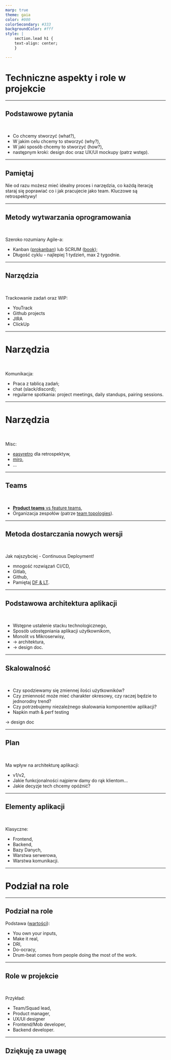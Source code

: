 ```yaml
---
marp: true
theme: gaia
color: #000
colorSecondary: #333
backgroundColor: #fff
style: |
    section.lead h1 {
    text-align: center;
    }

---
```

<!-- _class: lead -->
# Techniczne aspekty i role w projekcie

---
<!-- _class: lead -->
## Podstawowe pytania
<br />

- Co chcemy stworzyć (what?),
- W jakim celu chcemy to stworzyć (why?),
- W jaki sposób chcemy to stworzyć (how?),
- następnym kroki: design doc oraz UX/UI mockupy (patrz wstęp).

---
<!-- _class: lead -->
## Pamiętaj

Nie od razu możesz mieć idealny proces i narzędzia, co każdą iterację staraj się poprawiać co i jak pracujecie jako team. Kluczowe są retrospektywy!

---
<!-- _class: lead -->
## Metody wytwarzania oprogramowania
<br>

Szeroko rozumiany Agile-a:
- Kanban ([prokanban](https://prokanban.org/the-kanban-guide/)) lub SCRUM ([book](https://www.infoq.com/minibooks/scrum-xp-from-the-trenches-2/));
- Długość cyklu - najlepiej 1 tydzień, max 2 tygodnie.

---
<!-- _class: lead -->
## Narzędzia
<br />

Trackowanie zadań oraz WIP:

- YouTrack
- Github projects
- JIRA
- ClickUp

---
<!-- _class: lead -->
# Narzędzia
<br />

Komunikacja:

- Praca z tablicą zadań;
- chat (slack/discord);
- regularne spotkania: project meetings, daily standups, pairing sessions.

---
<!-- _class: lead -->
# Narzędzia
<br />

Misc:

- [easyretro](https://easyretro.io/) dla retrospektyw,
- [miro](https://miro.com/),
- ...

---
<!-- _class: lead -->
## Teams
<br>

- [**Product teams** vs feature teams](https://www.svpg.com/product-vs-feature-teams/),
- Organizacja zespołów (patrze [team topologies](https://teamtopologies.com/key-concepts)).

---
<!-- _class: lead -->
## Metoda dostarczania nowych wersji
<br />

Jak najszybciej - Continuous Deployment!

- mnogość rozwiązań CI/CD,
- Gitlab,
- Github,
- Pamiętaj [DF & LT](https://cloud.google.com/blog/products/devops-sre/using-the-four-keys-to-measure-your-devops-performance).

---
<!-- _class: lead -->
## Podstawowa architektura aplikacji
<br />

- Wstępne ustalenie stacku technologicznego,
- Sposób udostępniania aplikacji użytkownikom,
- Monolit vs Mikroserwisy,
- -&gt; architektura,
- -&gt; design doc.

---
<!-- _class: lead -->
## Skalowalność
<br />

- Czy spodziewamy się zmiennej ilości użytkowników?
- Czy zmienność może mieć charakter okresowy, czy raczej będzie to jednorodny trend?
- Czy potrzebujemy niezależnego skalowania komponentów aplikacji?
- Napkin math &amp; perf testing

-&gt; design doc

---
<!-- _class: lead -->
## Plan
<br />

Ma wpływ na architekturę aplikacji:

- v1/v2,
- Jakie funkcjonalności najpierw damy do rąk klientom...
- Jakie decyzje tech chcemy opóźnić?

---
<!-- _class: lead -->
## Elementy aplikacji
<br />

Klasyczne:

- Frontend,
- Backend,
- Bazy Danych,
- Warstwa serwerowa,
- Warstwa komunikacji.

---
<!-- _class: lead -->
# Podział na role

---
<!-- _class: lead -->
## Podział na role

Podstawa ([wartości](https://gist.github.com/adamwiggins/5687294)):

- You own your inputs,
- Make it real,
- DRI,
- Do-ocracy,
- Drum-beat comes from people doing the most of the work.

---
<!-- _class: lead -->
## Role w projekcie
<br />

Przykład:

- Team/Squad lead,
- Product manager,
- UX/UI designer
- Frontend/Mob developer,
- Backend developer.

---
<!-- _class: lead -->
## Dziękuję za uwagę
<br />
